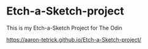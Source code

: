 # Etch-a-Sketch-project

This is my Etch-a-Sketch Project for The Odin 

https://aaron-tetrick.github.io/Etch-a-Sketch-project/
